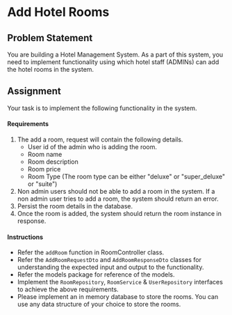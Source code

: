 # Add Hotel Rooms

## Problem Statement
You are building a Hotel Management System. As a part of this system, you need to implement functionality using which hotel staff (ADMINs) can add the hotel rooms in the system.

## Assignment

Your task is to implement the following functionality in the system.

#### Requirements

1. The add a room, request will contain the following details.
   * User id of the admin who is adding the room.
   * Room name
   * Room description
   * Room price
   * Room Type (The room type can be either "deluxe" or "super_deluxe" or "suite")
2. Non admin users should not be able to add a room in the system. If a non admin user tries to add a room, the system should return an error.
3. Persist the room details in the database.
4. Once the room is added, the system should return the room instance in response.

#### Instructions

* Refer the `addRoom` function in RoomController class.
* Refer the `AddRoomRequestDto` and `AddRoomResponseDto` classes for understanding the expected input and output to the functionality.
* Refer the models package for reference of the models.
* Implement the `RoomRepository`, `RoomService` & `UserRepository` interfaces to achieve the above requirements.
* Please implement an in memory database to store the rooms. You can use any data structure of your choice to store the rooms.
